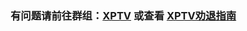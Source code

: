 ### 有问题请前往群组：[XPTV](https://t.me/seeseeni) 或查看 [XPTV劝退指南](https://meteor-lemongrass-68b.notion.site/XPTV-b60fcb3db53841229f9ec7352c5fda26?pvs=74)
